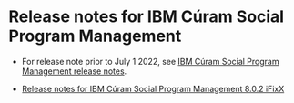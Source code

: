 # Release notes for IBM Cúram Social Program Management

* For release note prior to July 1 2022, see [IBM Cúram Social Program Management release notes](https://www.ibm.com/support/pages/node/713035).

* [Release notes for IBM Cúram Social Program Management 8.0.2 iFixX](SPM-8010-Release-Notes.html)
